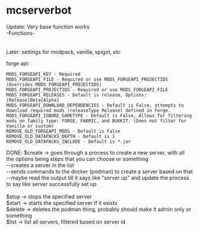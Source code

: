 # mcserverbot
Update: Very base function works<br/>
-Functions-<br/><br/><br/>
Later: 
settings for modpack, vanilla, spigot, etc

forge api:

    MODS_FORGEAPI_KEY - Required
    MODS_FORGEAPI_FILE - Required or use MODS_FORGEAPI_PROJECTIDS (Overrides MODS_FORGEAPI_PROJECTIDS)
    MODS_FORGEAPI_PROJECTIDS - Required or use MODS_FORGEAPI_FILE
    MODS_FORGEAPI_RELEASES - Default is release, Options: [Release|Beta|Alpha]
    MODS_FORGEAPI_DOWNLOAD_DEPENDENCIES - Default is False, attempts to download required mods (releaseType Release) defined in Forge.
    MODS_FORGEAPI_IGNORE_GAMETYPE - Default is False, Allows for filtering mods on family type: FORGE, FABRIC, and BUKKIT. (Does not filter for Vanilla or custom)
    REMOVE_OLD_FORGEAPI_MODS - Default is False
    REMOVE_OLD_DATAPACKS_DEPTH - Default is 1
    REMOVE_OLD_DATAPACKS_INCLUDE - Default is *.jar


DONE:
$create -> goes through a process to create a new server, with all the options being steps that you can choose or something  
--creates a server in the list  
--sends commands to the docker (podman) to create a server based on that  
--maybe read the output till it says like "server up" and update the process to say like server successfully set up <br/><br/>
$stop -> stops the specified server <br/>
$start -> starts the specified server if it exists <br/>
$delete -> deletes the podman thing, probably should make it admin only or something  <br/>
$list -> list all servers, filtered based on server id <br/>



